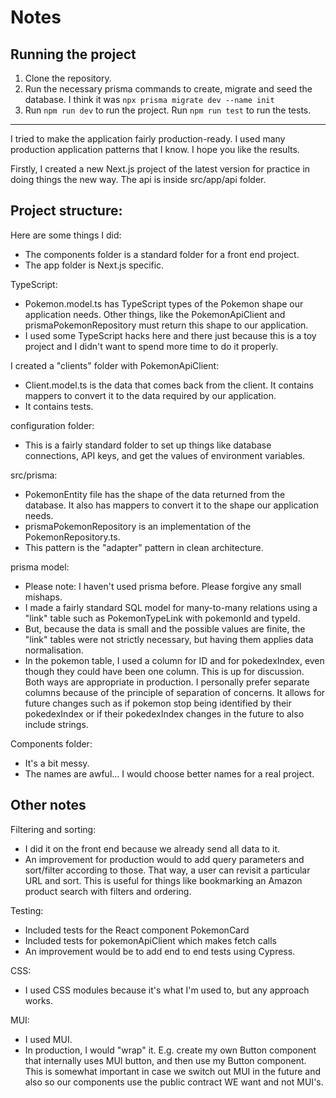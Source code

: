# Notes


## Running the project

1. Clone the repository.
2. Run the necessary prisma commands to create, migrate and seed the database. I think it was `npx prisma migrate dev --name init`
3. Run `npm run dev` to run the project. Run `npm run test` to run the tests.


---


I tried to make the application fairly production-ready. I used many production application patterns that I know. I hope you like the results.

Firstly, I created a new Next.js project of the latest version for practice in doing things the new way. The api is inside src/app/api folder.


## Project structure:

Here are some things I did:
- The components folder is a standard folder for a front end project.
- The app folder is Next.js specific.

TypeScript:
- Pokemon.model.ts has TypeScript types of the Pokemon shape our application needs. Other things, like the PokemonApiClient and prismaPokemonRepository must return this shape to our application.
- I used some TypeScript hacks here and there just because this is a toy project and I didn't want to spend more time to do it properly.

I created a "clients" folder with PokemonApiClient:
- Client.model.ts is the data that comes back from the client. It contains mappers to convert it to the data required by our application.
- It contains tests.

configuration folder:
- This is a fairly standard folder to set up things like database connections, API keys, and get the values of environment variables.

src/prisma:
- PokemonEntity file has the shape of the data returned from the database. It also has mappers to convert it to the shape our application needs.
- prismaPokemonRepository is an implementation of the PokemonRepository.ts.
- This pattern is the "adapter" pattern in clean architecture.

prisma model:
- Please note: I haven't used prisma before. Please forgive any small mishaps.
- I made a fairly standard SQL model for many-to-many relations using a "link" table such as PokemonTypeLink with pokemonId and typeId.
- But, because the data is small and the possible values are finite, the "link" tables were not strictly necessary, but having them applies data normalisation.
- In the pokemon table, I used a column for ID and for pokedexIndex, even though they could have been one column. This is up for discussion. Both ways are appropriate in production. I personally prefer separate columns because of the principle of separation of concerns. It allows for future changes such as if pokemon stop being identified by their pokedexIndex or if their pokedexIndex changes in the future to also include strings.

Components folder:
- It's a bit messy.
- The names are awful... I would choose better names for a real project.


## Other notes

Filtering and sorting:
- I did it on the front end because we already send all data to it.
- An improvement for production would to add query parameters and sort/filter according to those. That way, a user can revisit a particular URL and sort. This is useful for things like bookmarking an Amazon product search with filters and ordering.

Testing:
- Included tests for the React component PokemonCard
- Included tests for pokemonApiClient which makes fetch calls
- An improvement would be to add end to end tests using Cypress.

CSS:
- I used CSS modules because it's what I'm used to, but any approach works.

MUI:
- I used MUI.
- In production, I would "wrap" it. E.g. create my own Button component that internally uses MUI button, and then use my Button component. This is somewhat important in case we switch out MUI in the future and also so our components use the public contract WE want and not MUI's.

